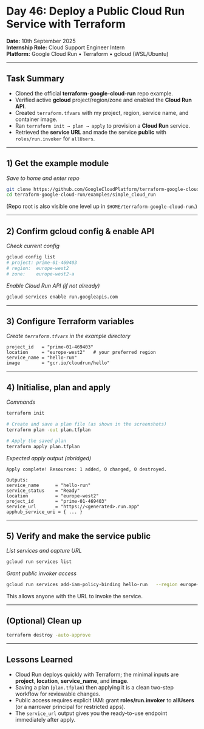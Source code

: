 # Day 46: Deploy a Public Cloud Run Service with Terraform

**Date:** 10th September 2025  
**Internship Role:** Cloud Support Engineer Intern  
**Platform:** Google Cloud Run • Terraform • gcloud (WSL/Ubuntu)

---

## Task Summary
- Cloned the official **terraform-google-cloud-run** repo example.
- Verified active **gcloud** project/region/zone and enabled the **Cloud Run API**.
- Created `terraform.tfvars` with my project, region, service name, and container image.
- Ran `terraform init → plan → apply` to provision a **Cloud Run** service.
- Retrieved the **service URL** and made the service **public** with `roles/run.invoker` for `allUsers`.

---

## 1) Get the example module

_Save to home and enter repo_
```bash
git clone https://github.com/GoogleCloudPlatform/terraform-google-cloud-run.git
cd terraform-google-cloud-run/examples/simple_cloud_run
```
(Repo root is also visible one level up in `$HOME/terraform-google-cloud-run`.)

---

## 2) Confirm gcloud config & enable API

_Check current config_
```bash
gcloud config list
# project: prime-01-469403
# region:  europe-west2
# zone:    europe-west2-a
```

_Enable Cloud Run API (if not already)_
```bash
gcloud services enable run.googleapis.com
```

---

## 3) Configure Terraform variables

_Create `terraform.tfvars` in the example directory_
```hcl
project_id   = "prime-01-469403"
location     = "europe-west2"   # your preferred region
service_name = "hello-run"
image        = "gcr.io/cloudrun/hello"
```

---

## 4) Initialise, plan and apply

_Commands_
```bash
terraform init

# Create and save a plan file (as shown in the screenshots)
terraform plan -out plan.tfplan

# Apply the saved plan
terraform apply plan.tfplan
```

_Expected apply output (abridged)_
```
Apply complete! Resources: 1 added, 0 changed, 0 destroyed.

Outputs:
service_name      = "hello-run"
service_status    = "Ready"
location          = "europe-west2"
project_id        = "prime-01-469403"
service_url       = "https://<generated>.run.app"
apphub_service_uri = { ... }
```

---

## 5) Verify and make the service public

_List services and capture URL_
```bash
gcloud run services list
```

_Grant public invoker access_
```bash
gcloud run services add-iam-policy-binding hello-run   --region europe-west2   --member="allUsers"   --role="roles/run.invoker"
```
This allows anyone with the URL to invoke the service.

---

## (Optional) Clean up
```bash
terraform destroy -auto-approve
```

---

## Lessons Learned
- Cloud Run deploys quickly with Terraform; the minimal inputs are **project**, **location**, **service_name**, and **image**.
- Saving a plan (`plan.tfplan`) then applying it is a clean two-step workflow for reviewable changes.
- Public access requires explicit IAM: grant **roles/run.invoker** to **allUsers** (or a narrower principal for restricted apps).
- The `service_url` output gives you the ready-to-use endpoint immediately after apply.
